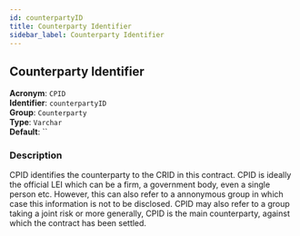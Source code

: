 ```yaml
---
id: counterpartyID
title: Counterparty Identifier
sidebar_label: Counterparty Identifier
---
```


## Counterparty Identifier

**Acronym**: `CPID`  
**Identifier**: `counterpartyID`  
**Group**: `Counterparty`  
**Type**: `Varchar`  
**Default**: ``  

### Description
CPID identifies the counterparty to the CRID in this contract.
CPID is ideally the official LEI which can be a firm, a government body, even a single person etc. However, this can also refer to a annonymous group in which case this information is not to be disclosed. CPID may also refer to a group taking a joint risk or more generally, CPID is the main counterparty, against which the contract has been settled.
